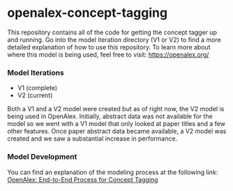 # openalex-concept-tagging

This repository contains all of the code for getting the concept tagger up and running. Go into the model iteration directory (V1 or V2) to find a more detailed explanation of how to use this repository. To learn more about where this model is being used, feel free to visit: https://openalex.org/

### Model Iterations
* V1 (complete)
* V2 (current)

Both a V1 and a V2 model were created but as of right now, the V2 model is being used in OpenAlex. Initially, abstract data was not available for the model so we went with a V1 model that only looked at paper titles and a few other features. Once paper abstract data became available, a V2 model was created and we saw a substantial increase in performance.

### Model Development
You can find an explanation of the modeling process at the following link:
[OpenAlex: End-to-End Process for Concept Tagging](https://docs.google.com/document/d/1q3jBlEexskCZaSafFDMEEY3naTeyd7GS/edit?usp=sharing&ouid=112616748913247881031&rtpof=true&sd=true)
